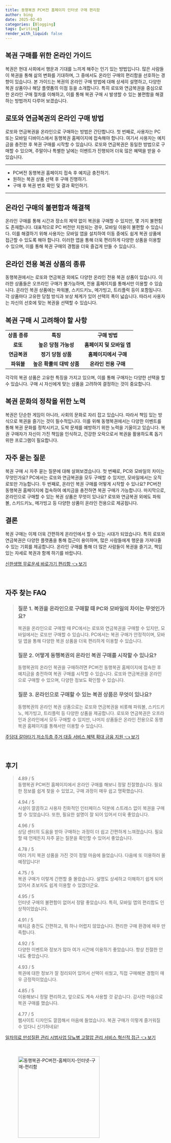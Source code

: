```yaml
---
title: 동행복권 PC버전 홈페이지 인터넷 구매 편리함
author: bing
date: 2025-02-03
categories: [Blogging]
tags: [writing]
render_with_liquid: false
---
```



<h2 id='복권 구매를 위한 온라인 가이드'>복권 구매를 위한 온라인 가이드</h2>

<p>복권은 현대 사회에서 행운과 기대를 느끼게 해주는 인기 있는 방법입니다. 많은 사람들이 복권을 통해 삶의 변화를 기대하며, 그 중에서도 온라인 구매의 편리함을 선호하는 경향이 있습니다. 본 가이드는 복권의 온라인 구매 방법에 대해 상세히 설명하고, 다양한 복권 상품이나 해당 플랫폼의 이점 등을 소개합니다. 특히 로또와 연금복권을 중심으로 한 온라인 구매 절차를 이해하고, 이를 통해 복권 구매 시 발생할 수 있는 불편함을 해결하는 방법까지 다루어 보겠습니다.</p>

<h2 id='로또와 연금복권의 온라인 구매 방법'>로또와 연금복권의 온라인 구매 방법</h2>

<p>로또와 연금복권을 온라인으로 구매하는 방법은 간단합니다. 첫 번째로, 사용자는 PC 또는 모바일 디바이스에서 동행복권 홈페이지에 접속해야 합니다. 여기서 사용자는 예치금을 충전한 후 복권 구매를 시작할 수 있습니다. 로또와 연금복권은 동일한 방법으로 구매할 수 있으며, 주말이나 특별한 날에는 이벤트가 진행되어 더욱 많은 혜택을 받을 수 있습니다. </p>

<hr />

<ul>
    <li>PC버전 동행복권 홈페이지 접속 후 예치금 충전하기.</li>
    <li>원하는 복권 상품 선택 후 구매 진행하기.</li>
    <li>구매 후 복권 번호 확인 및 결과 확인하기.</li>
</ul>

<hr />

<h2 id='온라인 구매의 불편함과 해결책'>온라인 구매의 불편함과 해결책</h2>

<p>온라인 구매를 통해 시간과 장소의 제약 없이 복권을 구매할 수 있지만, 몇 가지 불편함도 존재합니다. 대표적으로 PC 버전만 지원되는 경우, 모바일 이용이 불편할 수 있습니다. 이를 해결하기 위해 사용자는 모바일 앱을 설치하여 이동 중에도 쉽게 복권 상품에 접근할 수 있도록 해야 합니다. 이러한 앱을 통해 더욱 편리하게 다양한 상품을 이용할 수 있으며, 이를 통해 복권 구매의 경험을 더욱 즐겁게 만들 수 있습니다.</p>

<h2 id='온라인 전용 복권 상품의 종류'>온라인 전용 복권 상품의 종류</h2>

<p>동행복권에서는 로또와 연금복권 외에도 다양한 온라인 전용 복권 상품이 있습니다. 이러한 상품들은 오프라인 구매가 불가능하며, 전용 홈페이지를 통해서만 이용할 수 있습니다. 온라인 복권 상품에는 파워볼, 스키드키노, 메가빙고, 트리플럭 등이 포함됩니다. 각 상품마다 고유한 당첨 방식과 보상 체계가 있어 선택의 폭이 넓습니다. 따라서 사용자는 자신의 선호에 맞는 복권을 선택할 수 있습니다.</p>

<h2 id='복권 구매 시 고려해야 할 사항'>복권 구매 시 고려해야 할 사항</h2>

<table>
    <tr>
        <td style="text-align: center; height: 17px;"><b>상품 종류</b></td>
        <td style="text-align: center; height: 17px;"><b>특징</b></td>
        <td style="text-align: center; height: 17px;"><b>구매 방법</b></td>
    </tr>
    <tr>
        <td style="text-align: center; height: 17px;"><b>로또</b></td>
        <td style="text-align: center; height: 17px;"><b>높은 당첨 가능성</b></td>
        <td style="text-align: center; height: 17px;"><b>홈페이지 및 모바일 앱</b></td>
    </tr>
    <tr>
        <td style="text-align: center; height: 17px;"><b>연금복권</b></td>
        <td style="text-align: center; height: 17px;"><b>정기 당첨 상품</b></td>
        <td style="text-align: center; height: 17px;"><b>홈페이지에서 구매</b></td>
    </tr>
    <tr>
        <td style="text-align: center; height: 17px;"><b>파워볼</b></td>
        <td style="text-align: center; height: 17px;"><b>높은 확률의 대박 상품</b></td>
        <td style="text-align: center; height: 17px;"><b>온라인 전용 구매</b></td>
    </tr>
</table>

<p>각각의 복권 상품은 고유한 특징을 가지고 있으며, 이를 통해 구매자는 다양한 선택을 할 수 있습니다. 구매 시 자신에게 맞는 상품을 고려하여 결정하는 것이 중요합니다.</p>

<h2 id='복권 문화의 정착을 위한 노력'>복권 문화의 정착을 위한 노력</h2>

<p>복권은 단순한 게임이 아니라, 사회의 문화로 자리 잡고 있습니다. 따라서 책임 있는 방식으로 복권을 즐기는 것이 필수적입니다. 이를 위해 동행복권에서는 다양한 이벤트를 통해 복권 문화를 정착시키고, 도박 문제를 예방하기 위한 노력을 기울이고 있습니다. 복권 구매자가 자신이 가진 책임을 인식하고, 건강한 오락으로서 복권을 활용하도록 돕기 위한 프로그램이 필요합니다.</p>

<h2 id='자주 묻는 질문'>자주 묻는 질문</h2>

<p>복권 구매 시 자주 묻는 질문에 대해 살펴보겠습니다. 첫 번째로, PC와 모바일의 차이는 무엇인가요? PC에서는 로또와 연금복권을 모두 구매할 수 있지만, 모바일에서는 오직 로또만 가능합니다. 두 번째로, 온라인 복권 구매를 어떻게 시작할 수 있나요? PC버전 동행복권 홈페이지에 접속하여 예치금을 충전하면 복권 구매가 가능합니다. 마지막으로, 온라인으로 구매할 수 있는 복권 상품은 무엇이 있나요? 로또와 연금복권 외에도 파워볼, 스키드키노, 메가빙고 등 다양한 상품이 온라인 전용으로 제공됩니다.</p>

<h2 id='결론'>결론</h2>

<p>복권 구매는 이제 더욱 간편하게 온라인에서 할 수 있는 시대가 되었습니다. 특히 로또와 연금복권은 다양한 플랫폼을 통해 접근이 용이하며, 많은 사람들에게 행운을 가져다줄 수 있는 기회를 제공합니다. 온라인 구매를 통해 더 많은 사람들이 복권을 즐기고, 책임 있는 자세로 복권과 함께 하기를 바랍니다.</p>


<p><a class="click-button" title="신한생명 무료운세 바로가기 편리함" href="https://blackassets.github.io/posts/%EC%8B%A0%ED%95%9C%EC%83%9D%EB%AA%85-%EB%AC%B4%EB%A3%8C%EC%9A%B4%EC%84%B8-%EB%B0%94%EB%A1%9C%EA%B0%80%EA%B8%B0-%ED%8E%B8%EB%A6%AC%ED%95%A8/" rel="dofollow">신한생명 무료운세 바로가기 편리함 👈 보기</a></p><br>
<h2 id='자주_찾는_FAQ'>자주 찾는 FAQ</h2>
<div itemscope="" itemtype="https://schema.org/FAQPage"> 
<blockquote> 
<div itemscope="" itemprop="mainEntity" itemtype="https://schema.org/Question"> 
<h3 itemprop="name">질문 1. 복권을 온라인으로 구매할 때 PC와 모바일의 차이는 무엇인가요?</h3> 
<div itemscope="" itemprop="acceptedAnswer" itemtype="https://schema.org/Answer"> 
<span itemprop="text"> <p>복권을 온라인으로 구매할 때 PC에서는 로또와 연금복권을 구매할 수 있지만, 모바일에서는 로또만 구매할 수 있습니다. PC에서는 복권 구매가 안정적이며, 모바일 앱을 통해 다양한 복권 상품을 더욱 편리하게 이용할 수 있습니다.</p> </span> 
</div> 
</div> 
<div itemscope="" itemprop="mainEntity" itemtype="https://schema.org/Question"> 
<h3 itemprop="name">질문 2. 어떻게 동행복권의 온라인 복권 구매를 시작할 수 있나요?</h3> 
<div itemscope="" itemprop="acceptedAnswer" itemtype="https://schema.org/Answer"> 
<span itemprop="text"> <p>동행복권의 온라인 복권을 구매하려면 PC버전 동행복권 홈페이지에 접속한 후 예치금을 충전하여 복권 구매를 시작할 수 있습니다. 로또와 연금복권을 온라인으로 구매할 수 있으며, 다양한 정보도 확인할 수 있습니다.</p> </span> 
</div> 
</div> 
<div itemscope="" itemprop="mainEntity" itemtype="https://schema.org/Question"> 
<h3 itemprop="name">질문 3. 온라인으로 구매할 수 있는 복권 상품은 무엇이 있나요?</h3> 
<div itemscope="" itemprop="acceptedAnswer" itemtype="https://schema.org/Answer"> 
<span itemprop="text"> <p>동행복권의 온라인 복권 상품으로는 로또와 연금복권을 비롯해 파워볼, 스키드키노, 메가빙고, 트리플럭 등 다양한 상품을 제공합니다. 로또와 연금복권은 오프라인과 온라인에서 모두 구매할 수 있지만, 나머지 상품들은 온라인 전용으로 동행복권 홈페이지를 통해서만 이용할 수 있습니다.</p> </span> 
</div> 
</div> 
</blockquote> 
</div>
<p><a class="click-button" title="주담대 갈아타기 저소득층 주거 대출 서비스 혜택 확대 금융 지원" href="https://blackassets.github.io/posts/%EC%A3%BC%EB%8B%B4%EB%8C%80-%EA%B0%88%EC%95%84%ED%83%80%EA%B8%B0-%EC%A0%80%EC%86%8C%EB%93%9D%EC%B8%B5-%EC%A3%BC%EA%B1%B0-%EB%8C%80%EC%B6%9C-%EC%84%9C%EB%B9%84%EC%8A%A4-%ED%98%9C%ED%83%9D-%ED%99%95%EB%8C%80-%EA%B8%88%EC%9C%B5-%EC%A7%80%EC%9B%90/" rel="dofollow">주담대 갈아타기 저소득층 주거 대출 서비스 혜택 확대 금융 지원 👈 보기</a></p><br>
<h2 id='후기'>후기</h2>
<div itemscope itemtype="https://schema.org/Product">
  <blockquote>
  <div itemprop="review" itemscope itemtype="https://schema.org/Review">
      <div itemprop="reviewRating" itemscope itemtype="https://schema.org/Rating"> <span itemprop="ratingValue">4.89</span> / <span itemprop="bestRating">5</span> </div>
      <span itemprop="reviewBody">동행복권 PC버전 홈페이지에서 온라인 구매를 해보니 정말 친절했습니다. 필요한 정보를 쉽게 찾을 수 있었고, 구매 과정이 매우 쉽고 명확했습니다.</span>
  </div>
  <br>
  <div itemprop="review" itemscope itemtype="https://schema.org/Review">
      <div itemprop="reviewRating" itemscope itemtype="https://schema.org/Rating"> <span itemprop="ratingValue">4.94</span> / <span itemprop="bestRating">5</span> </div>
      <span itemprop="reviewBody">시설이 깔끔하고 사용자 친화적인 인터페이스 덕분에 스트레스 없이 복권을 구매할 수 있었습니다. 또한, 필요한 설명이 잘 되어 있어서 더욱 좋았습니다.</span>
  </div>
  <br>
  <div itemprop="review" itemscope itemtype="https://schema.org/Review">
      <div itemprop="reviewRating" itemscope itemtype="https://schema.org/Rating"> <span itemprop="ratingValue">4.96</span> / <span itemprop="bestRating">5</span> </div>
      <span itemprop="reviewBody">상담 센터의 도움을 받아 구매하는 과정이 더 쉽고 간편하게 느껴졌습니다. 필요할 때 언제든지 자주 묻는 질문을 확인할 수 있어서 좋았습니다.</span>
  </div>
  <br>
  <div itemprop="review" itemscope itemtype="https://schema.org/Review">
      <div itemprop="reviewRating" itemscope itemtype="https://schema.org/Rating"> <span itemprop="ratingValue">4.78</span> / <span itemprop="bestRating">5</span> </div>
      <span itemprop="reviewBody">여러 가지 복권 상품을 가진 것이 정말 마음에 들었습니다. 다음에 또 이용하러 올 예정입니다!</span>
  </div>
  <br>
  <div itemprop="review" itemscope itemtype="https://schema.org/Review">
      <div itemprop="reviewRating" itemscope itemtype="https://schema.org/Rating"> <span itemprop="ratingValue">4.75</span> / <span itemprop="bestRating">5</span> </div>
      <span itemprop="reviewBody">복권 구매가 이렇게 간편할 줄 몰랐습니다. 설명도 상세하고 이해하기 쉽게 되어 있어서 초보자도 쉽게 이용할 수 있겠더군요.</span>
  </div>
  <br>
  <div itemprop="review" itemscope itemtype="https://schema.org/Review">
      <div itemprop="reviewRating" itemscope itemtype="https://schema.org/Rating"> <span itemprop="ratingValue">4.95</span> / <span itemprop="bestRating">5</span> </div>
      <span itemprop="reviewBody">인터넷 구매의 불편함이 없어서 정말 좋았습니다. 특히, 모바일 앱의 편리함도 인상적이었습니다.</span>
  </div>
  <br>
  <div itemprop="review" itemscope itemtype="https://schema.org/Review">
      <div itemprop="reviewRating" itemscope itemtype="https://schema.org/Rating"> <span itemprop="ratingValue">4.91</span> / <span itemprop="bestRating">5</span> </div>
      <span itemprop="reviewBody">예치금 충전도 간편하고, 뭐 하나 어렵지 않았습니다. 편리한 구매 환경에 매우 만족합니다.</span>
  </div>
  <br>
  <div itemprop="review" itemscope itemtype="https://schema.org/Review">
      <div itemprop="reviewRating" itemscope itemtype="https://schema.org/Rating"> <span itemprop="ratingValue">4.92</span> / <span itemprop="bestRating">5</span> </div>
      <span itemprop="reviewBody">다양한 이벤트와 정보가 많아 여가 시간에 이용하기 좋았습니다. 항상 친절한 안내도 좋았습니다.</span>
  </div>
  <br>
  <div itemprop="review" itemscope itemtype="https://schema.org/Review">
      <div itemprop="reviewRating" itemscope itemtype="https://schema.org/Rating"> <span itemprop="ratingValue">4.93</span> / <span itemprop="bestRating">5</span> </div>
      <span itemprop="reviewBody">복권에 대한 정보가 잘 정리되어 있어서 선택이 쉬웠고, 직접 구매해본 경험이 매우 긍정적이었습니다.</span>
  </div>
  <br>
  <div itemprop="review" itemscope itemtype="https://schema.org/Review">
      <div itemprop="reviewRating" itemscope itemtype="https://schema.org/Rating"> <span itemprop="ratingValue">4.85</span> / <span itemprop="bestRating">5</span> </div>
      <span itemprop="reviewBody">이용해보니 정말 편리하고, 앞으로도 계속 사용할 것 같습니다. 감사한 마음으로 복권 구매를 했습니다.</span>
  </div>
  <br>
  <div itemprop="review" itemscope itemtype="https://schema.org/Review">
      <div itemprop="reviewRating" itemscope itemtype="https://schema.org/Rating"> <span itemprop="ratingValue">4.77</span> / <span itemprop="bestRating">5</span> </div>
      <span itemprop="reviewBody">웹사이트 디자인도 깔끔해서 마음에 들었습니다. 복권 구매가 이렇게 즐거워질 수 있다니 신기하네요!</span>
  </div>
  </blockquote>
</div>
<p><a class="click-button" title="일차의료 만성질환 관리 시범사업 당뇨병 고혈압 관리 서비스 혁신적 접근" href="https://blackassets.github.io/posts/%EC%9D%BC%EC%B0%A8%EC%9D%98%EB%A3%8C-%EB%A7%8C%EC%84%B1%EC%A7%88%ED%99%98-%EA%B4%80%EB%A6%AC-%EC%8B%9C%EB%B2%94%EC%82%AC%EC%97%85-%EB%8B%B9%EB%87%A8%EB%B3%91-%EA%B3%A0%ED%98%88%EC%95%95-%EA%B4%80%EB%A6%AC-%EC%84%9C%EB%B9%84%EC%8A%A4-%ED%98%81%EC%8B%A0%EC%A0%81-%EC%A0%91%EA%B7%BC/" rel="dofollow">일차의료 만성질환 관리 시범사업 당뇨병 고혈압 관리 서비스 혁신적 접근 👈 보기</a></p><br>
<figure class="image"><img src="https://blackassets.github.io/assets/img/thumbnail/동행복권-PC버전-홈페이지-인터넷-구매-편리함.webp" alt="동행복권-PC버전-홈페이지-인터넷-구매-편리함" width="256" height="256"></figure>